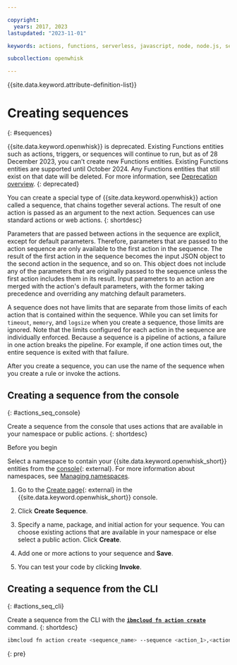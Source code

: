 ```yaml
---

copyright:
  years: 2017, 2023
lastupdated: "2023-11-01"

keywords: actions, functions, serverless, javascript, node, node.js, sequence

subcollection: openwhisk

---
```


{{site.data.keyword.attribute-definition-list}}


# Creating sequences
{: #sequences}

{{site.data.keyword.openwhisk}} is deprecated. Existing Functions entities such as actions, triggers, or sequences will continue to run, but as of 28 December 2023, you can’t create new Functions entities. Existing Functions entities are supported until October 2024. Any Functions entities that still exist on that date will be deleted. For more information, see [Deprecation overview](/docs/openwhisk?topic=openwhisk-dep-overview).
{: deprecated}

You can create a special type of {{site.data.keyword.openwhisk}} action called a sequence, that chains together several actions. The result of one action is passed as an argument to the next action. Sequences can use standard actions or web actions. 
{: shortdesc}

Parameters that are passed between actions in the sequence are explicit, except for default parameters. Therefore, parameters that are passed to the action sequence are only available to the first action in the sequence. The result of the first action in the sequence becomes the input JSON object to the second action in the sequence, and so on. This object does not include any of the parameters that are originally passed to the sequence unless the first action includes them in its result. Input parameters to an action are merged with the action's default parameters, with the former taking precedence and overriding any matching default parameters.

A sequence does not have limits that are separate from those limits of each action that is contained within the sequence. While you can set limits for `timeout`, `memory`, and `logsize` when you create a sequence, those limits are ignored. Note that the limits configured for each action in the sequence are individually enforced. Because a sequence is a pipeline of actions, a failure in one action breaks the pipeline. For example, if one action times out, the entire sequence is exited with that failure.

After you create a sequence, you can use the name of the sequence when you create a rule or invoke the actions. 

## Creating a sequence from the console
{: #actions_seq_console}

Create a sequence from the console that uses actions that are available in your namespace or public actions.
{: shortdesc}

Before you begin

Select a namespace to contain your {{site.data.keyword.openwhisk_short}} entities from the [console](https://cloud.ibm.com/functions){: external}. For more information about namespaces, see [Managing namespaces](/docs/openwhisk?topic=openwhisk-namespaces).

1. Go to the [Create page](https://cloud.ibm.com/functions/create){: external} in the {{site.data.keyword.openwhisk_short}} console.

2. Click **Create Sequence**.

3. Specify a name, package, and initial action for your sequence. You can choose existing actions that are available in your namespace or else select a public action. Click **Create**.

4. Add one or more actions to your sequence and **Save**. 

5. You can test your code by clicking **Invoke**.

## Creating a sequence from the CLI
{: #actions_seq_cli}

Create a sequence from the CLI with the [**`ibmcloud fn action create`**](/docs/openwhisk?topic=openwhisk-functions-cli#cli_action_create) command.
{: shortdesc}

```sh
ibmcloud fn action create <sequence_name> --sequence <action_1>,<action_2>
```
{: pre}


